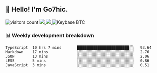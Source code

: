 ## 👋 Hello! I'm Go7hic.

 ![visitors count](https://visitors-by-url-pls-dont-use-this-in-your-repo.vercel.app/Go7hic-github-readme)
 <a href="https://twitter.com/Go7hic">
    <img src="https://img.shields.io/badge/-@Go7hic-1ca0f1?style=flat-square&labelColor=1ca0f1&logo=twitter&logoColor=white&link=https://twitter.com/Go7hic">
   <a/>
   <a href="mailto:gtfx0209@gmail.com">
    <img src="https://img.shields.io/badge/-gtfx0209@gmail.com-c14438?style=flat-square&logo=Gmail&logoColor=white&link=mailto:gtfx0209@gmail.com">
   <a/>
    ![Keybase BTC](https://img.shields.io/keybase/btc/Go7hic)
 <!--
🔭 I’m currently working
🌱 I’m currently learning
💬 Ask me about 
📫 How to reach me: 
⚡ Fun fact: 
-->
 <!--
![My Github Stats](https://github-readme-stats.vercel.app/api?username=Go7hic&show_icons=true&count_private=true)

-->

### 📊 Weekly development breakdown
<!--START_SECTION:waka-->
```text
TypeScript  10 hrs 7 mins       ███████████████████████░░   93.64 
Markdown    17 mins             ░░░░░░░░░░░░░░░░░░░░░░░░░   2.76 
JSON        13 mins             ░░░░░░░░░░░░░░░░░░░░░░░░░   2.06 
LESS        5 mins              ░░░░░░░░░░░░░░░░░░░░░░░░░   0.86 
JavaScript  3 mins              ░░░░░░░░░░░░░░░░░░░░░░░░░   0.51
```
<!--END_SECTION:waka-->

